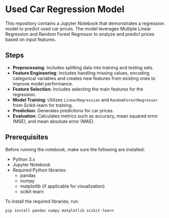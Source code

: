 # Used Car Regression Model

This repository contains a Jupyter Notebook that demonstrates a regression model to predict used car prices. The model leverages Multiple Linear Regression and Random Forest Regressor to analyze and predict prices based on input features.

## Steps

- **Preprocessing**: Includes splitting data into training and testing sets.
- **Feature Engineering**: Includes handling missing values, encoding categorical variables and creates new features from existing ones to improve model performance.
- **Feature Selection**: Includes selecting the main features for the regression.
- **Model Training**: Utilizes  `LinearRegression` and `RandomForestRegressor` from Scikit-learn for training.
- **Prediction**: Generates predictions for car prices.
- **Evaluation**: Calculates metrics such as accuracy, mean squared error (MSE), and mean absolute error (MAE).

## Prerequisites

Before running the notebook, make sure the following are installed:

- Python 3.x
- Jupyter Notebook
- Required Python libraries:
  - pandas
  - numpy
  - matplotlib (if applicable for visualization)
  - scikit-learn

To install the required libraries, run:
```bash
pip install pandas numpy matplotlib scikit-learn
```
